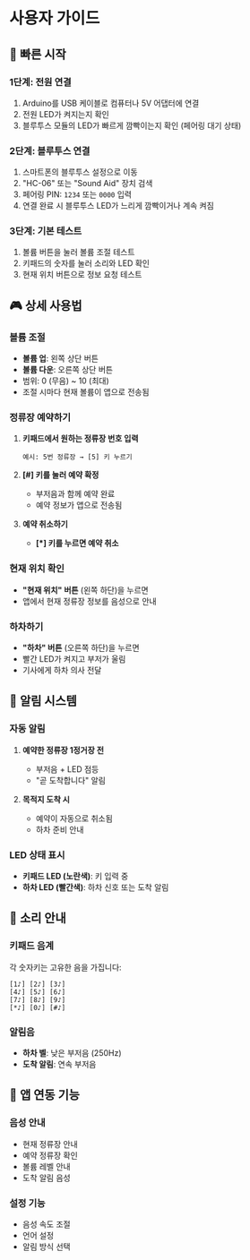 # 사용자 가이드

## 🚀 빠른 시작

### 1단계: 전원 연결

1. Arduino를 USB 케이블로 컴퓨터나 5V 어댑터에 연결
2. 전원 LED가 켜지는지 확인
3. 블루투스 모듈의 LED가 빠르게 깜빡이는지 확인 (페어링 대기 상태)

### 2단계: 블루투스 연결

1. 스마트폰의 블루투스 설정으로 이동
2. "HC-06" 또는 "Sound Aid" 장치 검색
3. 페어링 PIN: `1234` 또는 `0000` 입력
4. 연결 완료 시 블루투스 LED가 느리게 깜빡이거나 계속 켜짐

### 3단계: 기본 테스트

1. 볼륨 버튼을 눌러 볼륨 조절 테스트
2. 키패드의 숫자를 눌러 소리와 LED 확인
3. 현재 위치 버튼으로 정보 요청 테스트

## 🎮 상세 사용법

### 볼륨 조절

- **볼륨 업**: 왼쪽 상단 버튼
- **볼륨 다운**: 오른쪽 상단 버튼
- 범위: 0 (무음) ~ 10 (최대)
- 조절 시마다 현재 볼륨이 앱으로 전송됨

### 정류장 예약하기

1. **키패드에서 원하는 정류장 번호 입력**
   ```
   예시: 5번 정류장 → [5] 키 누르기
   ```
2. **[#] 키를 눌러 예약 확정**

   - 부저음과 함께 예약 완료
   - 예약 정보가 앱으로 전송됨

3. **예약 취소하기**
   - **[*] 키를 누르면 예약 취소**

### 현재 위치 확인

- **"현재 위치" 버튼** (왼쪽 하단)을 누르면
- 앱에서 현재 정류장 정보를 음성으로 안내

### 하차하기

- **"하차" 버튼** (오른쪽 하단)을 누르면
- 빨간 LED가 켜지고 부저가 울림
- 기사에게 하차 의사 전달

## 🔔 알림 시스템

### 자동 알림

1. **예약한 정류장 1정거장 전**

   - 부저음 + LED 점등
   - "곧 도착합니다" 알림

2. **목적지 도착 시**
   - 예약이 자동으로 취소됨
   - 하차 준비 안내

### LED 상태 표시

- **키패드 LED (노란색)**: 키 입력 중
- **하차 LED (빨간색)**: 하차 신호 또는 도착 알림

## 🎵 소리 안내

### 키패드 음계

각 숫자키는 고유한 음을 가집니다:

```
[1♪] [2♪] [3♪]
[4♪] [5♪] [6♪]
[7♪] [8♪] [9♪]
[*♪] [0♪] [#♪]
```

### 알림음

- **하차 벨**: 낮은 부저음 (250Hz)
- **도착 알림**: 연속 부저음

## 📱 앱 연동 기능

### 음성 안내

- 현재 정류장 안내
- 예약 정류장 확인
- 볼륨 레벨 안내
- 도착 알림 음성

### 설정 기능

- 음성 속도 조절
- 언어 설정
- 알림 방식 선택
